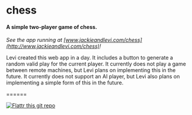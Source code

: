 # chess

#### A simple two-player game of chess.

_See the app running at [www.jackieandlevi.com/chess](http://www.jackieandlevi.com/chess)!_

Levi created this web app in a day. It includes a button to generate a random valid play for the current player. It currently does not play a game between remote machines, but Levi plans on implementing this in the future. It currently does not support an AI player, but Levi also plans on implementing a simple form of this in the future.

======

[![Flattr this git repo](http://api.flattr.com/button/flattr-badge-large.png)](https://flattr.com/submit/auto?user_id=levisl176&url=github.com/levisl176/chess&title=chess&language=javascript&tags=github&category=software)
